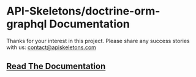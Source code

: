 API-Skeletons/doctrine-orm-graphql Documentation
================================================

Thanks for your interest in this project.  Please share any success stories
with us: [contact@apiskeletons.com](mailto:contact@apiskeletons.com)

[Read The Documentation](https://doctrine-orm-graphql.apiskeletons.dev/en/latest/)
------------------------
